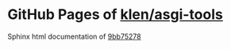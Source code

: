 GitHub Pages of [klen/asgi-tools](https://github.com/klen/asgi-tools.git)
===
Sphinx html documentation of [9bb75278](https://github.com/klen/asgi-tools/tree/9bb7527887f07268c9375cf6e0b62ef330f5643d)
